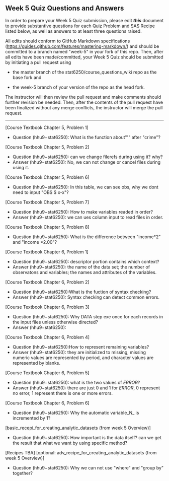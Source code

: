 ## Week 5 Quiz Questions and Answers

In order to prepare your Week 5 Quiz submission, please edit ***this*** document to provide substantive questions for each Quiz Problem and SAS Recipe listed below, as well as answers to at least three questions raised.

All edits should conform to GitHub Markdown specifications (https://guides.github.com/features/mastering-markdown/) and should be committed to a branch named "week-5" in your fork of this repo. Then, after all edits have been made/committed, your Week 5 Quiz should be submitted by initiating a pull request using

- the master branch of the stat6250/course_questions_wiki repo as the base fork and

- the week-5 branch of your version of the repo as the head fork.

The instructor will then review the pull request and make comments should further revision be needed. Then, after the contents of the pull request have been finalized without any merge conflicts, the instructor will merge the pull request.

********************************************************************************



[Course Textbook Chapter 5, Problem 1]
- Question (hhu9−stat6250): What is the function about"'" after "crime"?


[Course Textbook Chapter 5, Problem 2]
- Question (hhu9−stat6250): can we change filerefs during using it? why?
- Answer (hhu9−stat6250): No, we can not change or cancel files during using it. 

[Course Textbook Chapter 5, Problem 6]
- Question (hhu9−stat6250): In this table, we can see obs, why we dont need to input "OBS $ x-x"? 


[Course Textbook Chapter 5, Problem 7]
- Question (hhu9−stat6250): How to make variables readed in order?
- Answer (hhu9−stat6250): we can ues column input to read files in order.


[Course Textbook Chapter 5, Problem 8]
- Question (hhu9−stat6250): What is the difference between "income*2" and "income *2.00"?



[Course Textbook Chapter 6, Problem 1]
- Question (hhu9−stat6250): descriptor portion contains which context?
- Answer (hhu9−stat6250): the name of the data set; the number of observatons and variables; the names and 
                          attributes of the variables.


[Course Textbook Chapter 6, Problem 2]
- Question (hhu9−stat6250):What is the fuction of syntax checking?
- Answer (hhu9−stat6250): Syntax checking can detect common errors.


[Course Textbook Chapter 6, Problem 3]
- Question (hhu9−stat6250): Why DATA step exe once for each records in the input files unless otherwise directed?
- Answer (hhu9−stat6250):


[Course Textbook Chapter 6, Problem 4]
- Question (hhu9−stat6250):How to represent remaining variables?
- Answer (hhu9−stat6250): they are initialized to missing, missing numeric values are represented by period,
                          and character values are represented by blanks.


[Course Textbook Chapter 6, Problem 5]
- Question (hhu9−stat6250): what is the two values of _ERROR_? 
- Answer (hhu9−stat6250): there are just 0 and 1 for _ERROR_, 0 represent no error, 1 represent there is one or more errors.


[Course Textbook Chapter 6, Problem 6]
- Question (hhu9−stat6250): Why the automatic variable_N_ is incremented by 1?

[basic_recepi_for_creating_analytic_datasets (from week 5 Overview)]
- Question (hhu9−stat6250): How important is the data itself? can we get the result that what we want by using specific method?


[Recipes TBA] 
[optional: adv_recipe_for_creating_analytic_datasets (from week 5 Overview)]
- Question (hhu9−stat6250): Why we can not use "where" and "group by" together?
